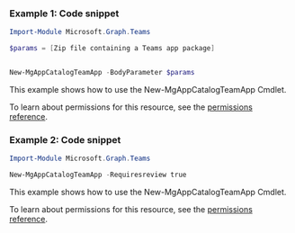 ### Example 1: Code snippet

```powershellImport-Module Microsoft.Graph.Teams

$params = [Zip file containing a Teams app package]


New-MgAppCatalogTeamApp -BodyParameter $params
```
This example shows how to use the New-MgAppCatalogTeamApp Cmdlet.
To learn about permissions for this resource, see the [permissions reference](/graph/permissions-reference).

### Example 2: Code snippet

```powershellImport-Module Microsoft.Graph.Teams

New-MgAppCatalogTeamApp -Requiresreview true
```
This example shows how to use the New-MgAppCatalogTeamApp Cmdlet.
To learn about permissions for this resource, see the [permissions reference](/graph/permissions-reference).

